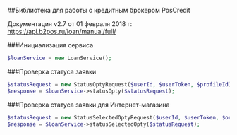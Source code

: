 ##Библиотека для работы с кредитным брокером PosCredit

Документация v2.7 от 01 февраля 2018 г: https://api.b2pos.ru/loan/manual/full/

###Инициализация сервиса
```php
$loanService = new LoanService();
```

###Проверка статуса заявки
```php
$statusRequest = new StatusOptyRequest($userId, $userToken, $profileId);
$response = $loanService->statusOpty($statusRequest);
```

###Проверка статуса заявки для Интернет-магазина
```php
$statusRequest = new StatusSelectedOptyRequest($userId, $userToken, $orderId, $profileId);
$response = $loanService->statusSelectedOpty($statusRequest);
```
